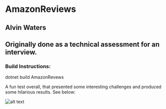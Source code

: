 # AmazonReviews

## Alvin Waters

## Originally done as a technical assessment for an interview.





### Build Instructions:
dotnet build AmazonRevews





A fun test overall, that presented some interesting challenges and produced some hilarious results. See below:

![alt text](https://i.imgur.com/JH2CzTz.png)
